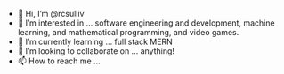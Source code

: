 - 👋 Hi, I’m @rcsulliv
- 👀 I’m interested in ... software engineering and development, machine learning, and mathematical programming, and video games.
- 🌱 I’m currently learning ... full stack MERN 
- 💞️ I’m looking to collaborate on ... anything! 
- 📫 How to reach me ... 

<!---
rcsulliv/rcsulliv is a ✨ special ✨ repository because its `README.md` (this file) appears on your GitHub profile.
You can click the Preview link to take a look at your changes.
--->

